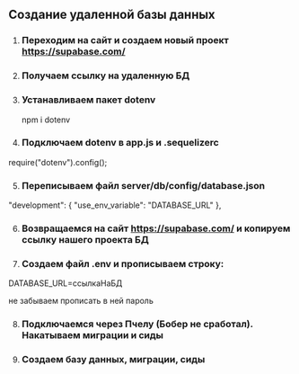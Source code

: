 ## Создание удаленной базы данных
1. ### Переходим на сайт и создаем новый проект https://supabase.com/
2. ### Получаем ссылку на удаленную БД
3. ### Устанавливаем пакет dotenv
    npm i dotenv
4. ### Подключаем dotenv в app.js и .sequelizerc

require("dotenv").config();


5. ### Переписываем файл server/db/config/database.json

"development": {
     "use_env_variable": "DATABASE_URL"
  },
  
6. ### Возвращаемся на сайт https://supabase.com/ и копируем ссылку нашего проекта БД
7. ### Создаем файл .env и прописываем строку:

DATABASE_URL=ссылкаНаБД

не забываем прописать в ней пароль

8. ### Подключаемся через Пчелу (Бобер не сработал). Накатываем миграции и сиды




9. ### Создаем базу данных, миграции, сиды
